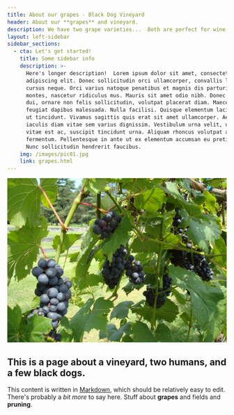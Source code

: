 ```yaml
---
title: About our grapes - Black Dog Vineyard
header: About our **grapes** and vineyard.
description: We have two grape varieties...  Both are perfect for wine.
layout: left-sidebar
sidebar_sections:
  - cta: Let's get started!
    title: Some sidebar info
    description: >-
      Here's longer description!  Lorem ipsum dolor sit amet, consectetur
      adipiscing elit. Donec sollicitudin orci ullamcorper, convallis lorem ac,
      cursus neque. Orci varius natoque penatibus et magnis dis parturient
      montes, nascetur ridiculus mus. Mauris sit amet odio nibh. Donec ipsum
      dui, ornare non felis sollicitudin, volutpat placerat diam. Maecenas
      feugiat dapibus malesuada. Nulla facilisi. Quisque elementum lacinia diam
      ut tincidunt. Vivamus sagittis quis erat sit amet ullamcorper. Aenean
      iaculis diam vitae sem varius dignissim. Vestibulum urna velit, ultricies
      vitae est ac, suscipit tincidunt urna. Aliquam rhoncus volutpat augue sed
      fermentum. Pellentesque in ante ut ex elementum accumsan eu pretium purus.
      Nunc sollicitudin hendrerit faucibus.
    img: /images/pic01.jpg
    link: grapes.html
---
```

![My helpful screenshot](/images/banner.jpg)

## This is a page about a vineyard, **two humans**, and a few **black dogs**.

This content is written in [Markdown](https://learnxinyminutes.com/docs/markdown/), which should be relatively easy to edit.
There's probably a _bit more_ to say here.  Stuff about **grapes** and fields and **pruning**.

<!--
You can use HTML elements in Markdown, such as the comment element, and they won't be affected by a markdown parser. However, if you create an HTML element in your markdown file, you cannot use markdown syntax within that element's contents.
-->
